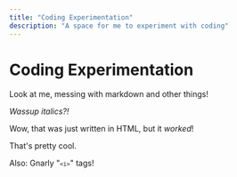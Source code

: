 ```yaml
---
title: "Coding Experimentation"
description: "A space for me to experiment with coding"
---
```


# Coding Experimentation

Look at me, messing with markdown and other things!

<i>Wassup italics?!</i>

Wow, that was just written in HTML, but it <i>worked</i>!

That's pretty cool.

Also: Gnarly "<code>`<i>`</code>" tags!
